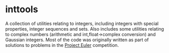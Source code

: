 # inttools

A collection of utilities relating to integers, including integers with special properties, integer sequences and sets. Also includes some utilities relating to complex numbers (arithmetic and int,float->complex conversion) and Gaussian integers. Most of the code was originally written as part of solutions to problems in the <a href="https://projecteuler.net" target="_blank">Project Euler</a> competition.


